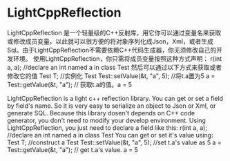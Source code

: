 # LightCppReflection
LightCppReflection 是一个轻量级的C++反射库，用它你可以通过变量名来获取或修改成员变量。以此就可以很方便的将对象序列化成Json，Xml，或者生成Sql。由于LightCppReflection不需要依赖C++代码生成器，你无须修改自己的开发环境。
使用LightCppReflection，你只需将成员变量按照这种方式声明：
r(int a, a); //declare an int named a in class Test
然后可以通过以下方式来获取或者修改它的值
Test T; //实例化 Test
Test::setValue<int>(&t, "a", 5); //将t.a置为5
a = Test::getValue<int>(&t, "a");  // 获取t.a的值。a = 5

LightCppReflection is a light c++ reflection library. You can get or set a field by field's name. So it is very easy to serialize an object to Json or Xml, or generate SQL. Because this library dosen't depends on C++ code generator, you don't need to modify your develop environment.
Using LightCppReflection, you just need to declare a field like this:
r(int a, a); //declare an int named a in class Test
You can get or set it's value using:
Test T; //construct a Test
Test::setValue<int>(&t, "a", 5); //set t.a's value as 5
a = Test::getValue<int>(&t, "a");  // get t.a's value. a = 5
